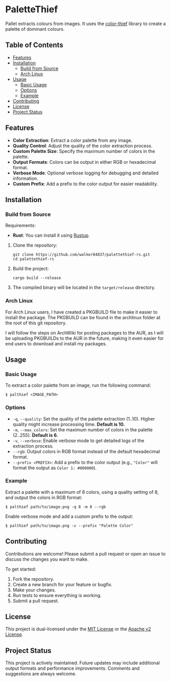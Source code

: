 # PaletteThief

Pallet extracts colours from images. It uses the
[color-thief](https://crates.io/crates/color-thief) library to create a palette
of dominant colours.

## Table of Contents

  - [Features](#features)
  - [Installation](#installation)
      - [Build from Source](#build-from-source)
      - [Arch Linux](#arch-linux)
  - [Usage](#usage)
      - [Basic Usage](#basic-usage)
      - [Options](#options)
      - [Example](#example)
  - [Contributing](#contributing)
  - [License](#license)
  - [Project Status](#project-status)

## Features

  - **Color Extraction**: Extract a color palette from any image.
  - **Quality Control**: Adjust the quality of the color extraction process.
  - **Custom Palette Size**: Specify the maximum number of colors in the
    palette.
  - **Output Formats**: Colors can be output in either RGB or hexadecimal
    format.
  - **Verbose Mode**: Optional verbose logging for debugging and detailed
    information.
  - **Custom Prefix**: Add a prefix to the color output for easier readability.

## Installation

### Build from Source

Requirements:

  - **Rust**: You can install it using [Rustup](https://rustup.rs/).

<!-- end list -->

1.  Clone the repository:
    
    ``` console
    git clone https://github.com/walker84837/palettethief-rs.git
    cd palettethief-rs
    ```

2.  Build the project:
    
    ``` console
    cargo build --release
    ```

3.  The compiled binary will be located in the `target/release` directory.

### Arch Linux

For Arch Linux users, I have created a PKGBUILD file to make it easier to
install the package. The PKGBUILD can be found in the archlinux folder at the
root of this git repository.

I will follow the steps on ArchWiki for posting packages to the AUR, as I will
be uploading PKGBUILDs to the AUR in the future, making it even easier for end
users to download and install my packages.

## Usage

### Basic Usage

To extract a color palette from an image, run the following command:

``` console
$ palthief <IMAGE_PATH>
```

### Options

  - `-q`, `--quality`: Set the quality of the palette extraction (1..10). Higher
    quality might increase processing time. **Default is 10.**
  - `-m`, `--max_colors`: Set the maximum number of colors in the palette
    (2..255). **Default is 6.**
  - `-v`, `--verbose`: Enable verbose mode to get detailed logs of the
    extraction process.
  - `--rgb`: Output colors in RGB format instead of the default hexadecimal
    format.
  - `--prefix <PREFIX>`: Add a prefix to the color output (e.g., `"Color"` will
    format the output as `Color 1: #000000`).

### Example

Extract a palette with a maximum of 8 colors, using a quality setting of 8, and
output the colors in RGB format:

``` console
$ palthief path/to/image.png -q 8 -m 8 --rgb
```

Enable verbose mode and add a custom prefix to the output:

``` console
$ palthief path/to/image.png -v --prefix "Palette Color"
```

## Contributing

Contributions are welcome! Please submit a pull request or open an issue to
discuss the changes you want to make.

To get started:

1.  Fork the repository.
2.  Create a new branch for your feature or bugfix.
3.  Make your changes.
4.  Run tests to ensure everything is working.
5.  Submit a pull request.

## License

This project is dual-licensed under the [MIT License](LICENSE_MIT.md) or the
[Apache v2 License](LICENSE_APACHE.md).

## Project Status

This project is actively maintained. Future updates may include additional
output formats and performance improvements. Comments and suggestions are always
welcome.
